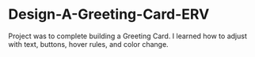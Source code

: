 # Design-A-Greeting-Card-ERV
Project was to complete building a Greeting Card. I learned how to adjust with text, buttons, hover rules, and color change. 
